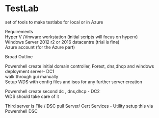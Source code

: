 # TestLab
set of tools to make testlabs for local or in Azure

Requirements  
Hyper V /Vmware workstation (initial scripts will focus on hyperv)  
Windows Server 2012 r2 or 2016 datacentre (trial is fine)  
Azure account (for the Azure part)  

Broad Outline


Powershell create initial domain controller, Forest, dns,dhcp and windows deployment server- DC1  
walk through gui manually    
Setup WDS with config files and isos for any further server creation 

Powershell create second dc , dns,dhcp  - DC2  
WDS should take care of it
 
Third server is File / DSC pull Server/ Cert Services - Utility
setup this via Powershell DSC